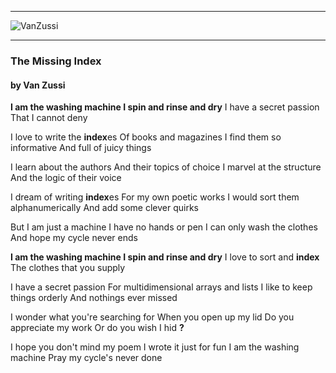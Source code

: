 
---
![VanZussi](../assets/vanzee.gif)

---

### The Missing Index
#### by Van Zussi
**I am the washing machine
I spin and rinse and dry**
I have a secret passion
That I cannot deny

I love to write the **index**es
Of books and magazines
I find them so informative
And full of juicy things

I learn about the authors
And their topics of choice
I marvel at the structure
And the logic of their voice

I dream of writing **index**es
For my own poetic works
I would sort them alphanumerically
And add some clever quirks

But I am just a machine
I have no hands or pen
I can only wash the clothes
And hope my cycle never ends

**I am the washing machine
I spin and rinse and dry**
I love to sort and **index**
The clothes that you supply

I have a secret passion
For multidimensional arrays and lists
I like to keep things orderly
And nothings ever missed

I wonder what you're searching for
When you open up my lid
Do you appreciate my work
Or do you wish I hid **?**

I hope you don't mind my poem
I wrote it just for fun
I am the washing machine
Pray my cycle's never done